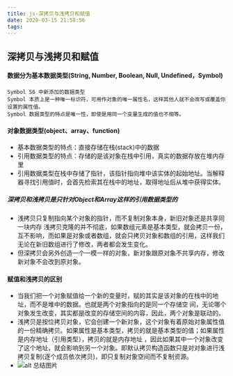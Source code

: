 ```yaml
---
title: js-深拷贝与浅拷贝和赋值
date: 2020-03-15 21:58:56
tags:
---
```


## 深拷贝与浅拷贝和赋值
#### 数据分为基本数据类型(String, Number, Boolean, Null, Undefined，Symbol)
    Symbol S6 中新添加的数据类型
    Symbol 本质上是一种唯一标识符，可用作对象的唯一属性名，这样其他人就不会改写或覆盖你设置的属性值。
    Symbol 数据类型的特点是唯一性，即使是用同一个变量生成的值也不相等。
#### 对象数据类型(object、array、function)
  * 基本数据类型的特点：直接存储在栈(stack)中的数据
  * 引用数据类型的特点：存储的是该对象在栈中引用，真实的数据存放在堆内存里
  * 引用数据类型在栈中存储了指针，该指针指向堆中该实体的起始地址。当解释器寻找引用值时，会首先检索其在栈中的地址，取得地址后从堆中获得实体。
##### 深拷贝和浅拷贝是只针对Object和Array这样的引用数据类型的
  * 浅拷贝只复制指向某个对象的指针，而不复制对象本身，新旧对象还是共享同一块内存
    浅拷贝克隆的并不彻底，如果数组元素是基本类型，就会拷贝一份，互不影响，而如果是对象或者数组，就会只拷贝对象和数组的引用，这样我们无论在新旧数组进行了修改，两者都会发生变化。
  * 但深拷贝会另外创造一个一模一样的对象，新对象跟原对象不共享内存，修改新对象不会改到原对象。
#### 赋值和浅拷贝的区别
  * 当我们把一个对象赋值给一个新的变量时，赋的其实是该对象的在栈中的地址，而不是堆中的数据。也就是两个对象指向的是同一个存储空  间，无论哪个对象发生改变，其实都是改变的存储空间的内容，因此，两个对象是联动的。
  * 浅拷贝是按位拷贝对象，它会创建一个新对象，这个对象有着原始对象属性值的一份精确拷贝。如果属性是基本类型，拷贝的就是基本类型的值；如果属性是内存地址（引用类型），拷贝的就是内存地址 ，因此如果其中一个对象改变了这个地址，就会影响到另一个对象。即默认拷贝构造函数只是对对象进行浅拷贝复制(逐个成员依次拷贝)，即只复制对象空间而不复制资源。
  * ![alt 总结图片](1.jpeg)

